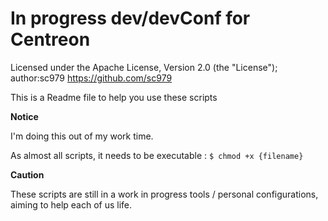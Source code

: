 # In progress dev/devConf for Centreon

Licensed under the Apache License, Version 2.0 (the "License");
author:sc979
https://github.com/sc979

This is a Readme file to help you use these scripts


**Notice**

I'm doing this out of my work time.

As almost all scripts, it needs to be executable :
`$ chmod +x {filename}`

**Caution**

These scripts are still in a work in progress tools / personal configurations, aiming to help each of us life.
